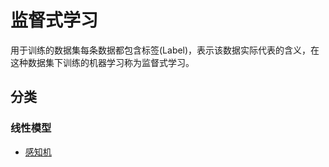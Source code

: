 # 监督式学习

用于训练的数据集每条数据都包含标签(Label)，表示该数据实际代表的含义，在这种数据集下训练的机器学习称为监督式学习。

## 分类
### 线性模型
- [感知机](perceptron.ipynb)